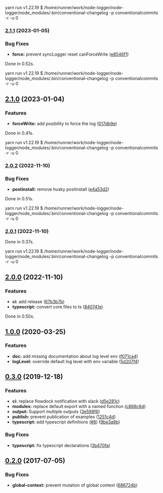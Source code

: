 yarn run v1.22.19
$ /home/runner/work/node-logger/node-logger/node_modules/.bin/conventional-changelog -p conventionalcommits -r -u 0
### [2.1.1](https://github.com/ekino/node-logger/compare/v2.1.0...v2.1.1) (2023-01-05)


### Bug Fixes

* **force:** prevent syncLogger reset canForceWrite ([e8546f1](https://github.com/ekino/node-logger/commit/e8546f112cd8f089825f5a242b08c2aedb393553))

Done in 0.52s.



yarn run v1.22.19
$ /home/runner/work/node-logger/node-logger/node_modules/.bin/conventional-changelog -p conventionalcommits -r -u 0
## [2.1.0](https://github.com/ekino/node-logger/compare/v2.0.2...v2.1.0) (2023-01-04)


### Features

* **forceWrite:** add posibility to force the log ([017db9e](https://github.com/ekino/node-logger/commit/017db9ea5dc81a536840a300adeea3e2b3f4eb83))

Done in 0.41s.



yarn run v1.22.19
$ /home/runner/work/node-logger/node-logger/node_modules/.bin/conventional-changelog -p conventionalcommits -r -u 0
### [2.0.2](https://github.com/ekino/node-logger/compare/v2.0.1...v2.0.2) (2022-11-10)


### Bug Fixes

* **postinstall:** remove husky postinstall ([e4a53d2](https://github.com/ekino/node-logger/commit/e4a53d28b4378a3bbc92445e8acdbc09d7034234))

Done in 0.51s.



yarn run v1.22.19
$ /home/runner/work/node-logger/node-logger/node_modules/.bin/conventional-changelog -p conventionalcommits -r -u 0
### [2.0.1](https://github.com/ekino/node-logger/compare/v2.0.0...v2.0.1) (2022-11-10)

Done in 0.37s.



yarn run v1.22.19
$ /home/runner/work/node-logger/node-logger/node_modules/.bin/conventional-changelog -p conventionalcommits -r -u 0
## [2.0.0](https://github.com/ekino/node-logger/compare/v1.0.0...v2.0.0) (2022-11-10)


### Features

* **ci:** add release ([67b3b7b](https://github.com/ekino/node-logger/commit/67b3b7baa2b260695d35227d1374aecb145b4622))
* **typescript:** convert core files to ts ([840741e](https://github.com/ekino/node-logger/commit/840741e296714e4022de8e33a58e3495f6789d3f))

Done in 0.50s.



## [1.0.0](https://github.com/ekino/node-logger/compare/v0.3.0...v1.0.0) (2020-03-25)


### Features

* **doc:** add missing documentation about log level env ([f071ca4](https://github.com/ekino/node-logger/commit/f071ca4ec160350f25c5dff4dec044d92c77d47e))
* **logLevel:** override default log level with env variable ([5d207f4](https://github.com/ekino/node-logger/commit/5d207f4aa4ae2da220137a1753ea9967b2ce12d3))

## [0.3.0](https://github.com/ekino/node-logger/compare/v0.2.0...v0.3.0) (2019-12-18)


### Features

* **ci:** replace flowdock notification with slack ([d5e281c](https://github.com/ekino/node-logger/commit/d5e281c413b30fa26ac8767312be4893637a1d06))
* **modules:** replace default export with a named function ([c868c6d](https://github.com/ekino/node-logger/commit/c868c6d00d35155fb3c60b65cd8598392fc78b7a))
* **output:** Support multiple outputs ([3e598f6](https://github.com/ekino/node-logger/commit/3e598f62acbbd39f9a5e93f9e322ff981690a830))
* **publish:** prevent publication of examples ([1251c4d](https://github.com/ekino/node-logger/commit/1251c4d6247fc78fc3fd9228a1fbf6ca15038f20))
* **typescript:** add typescript definitions ([#8](https://github.com/ekino/node-logger/issues/8)) ([9be3a9b](https://github.com/ekino/node-logger/commit/9be3a9bf7906c33408875a7ade86442729284176))


### Bug Fixes

* **typescript:** fix typescript declarations ([3b470fa](https://github.com/ekino/node-logger/commit/3b470fab9de160c098665f3aceab220fff5a4711))

## [0.2.0](https://github.com/ekino/node-logger/compare/686724b43bc398c9ddf6fcd62ab515c377e4cb51...v0.2.0) (2017-07-05)


### Bug Fixes

* **global-context:** prevent mutation of global context ([686724b](https://github.com/ekino/node-logger/commit/686724b43bc398c9ddf6fcd62ab515c377e4cb51))
